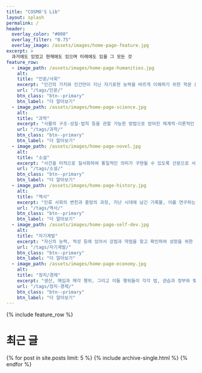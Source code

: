 ```yaml
---
title: "COSMO'S Lib"
layout: splash
permalink: /
header:
  overlay_color: "#000"
  overlay_filter: "0.75"
  overlay_image: /assets/images/home-page-feature.jpg
excerpt: >
  과거에도 있었고 현재에도 있으며 미래에도 있을 그 모든 것
feature_row:
  - image_path: /assets/images/home-page-humanities.jpg
    alt:
    title: "인문/사회"
    excerpt: "인간의 가치와 인간만이 지닌 자기표현 능력을 바르게 이해하기 위한 학문 분야"
    url: "/tags/인문/"
    btn_class: "btn--primary"
    btn_label: "더 알아보기"
  - image_path: /assets/images/home-page-science.jpg
    alt:
    title: "과학"
    excerpt: "사물의 구조·성질·법칙 등을 관찰 가능한 방법으로 얻어진 체계적·이론적인 지식의 체계"
    url: "/tags/과학/"
    btn_class: "btn--primary"
    btn_label: "더 알아보기"
  - image_path: /assets/images/home-page-novel.jpg
    alt:
    title: "소설"
    excerpt: "사건을 미적으로 질서화하여 통일적인 의미가 구현될 수 있도록 산문으로 서술한 서사 문예"
    url: "/tags/소설/"
    btn_class: "btn--primary"
    btn_label: "더 알아보기"
  - image_path: /assets/images/home-page-history.jpg
    alt:
    title: "역사"
    excerpt: "인류 사회의 변천과 흥망의 과정, 지난 시대에 남긴 기록물, 이를 연구하는 학문 분야"
    url: "/tags/역사/"
    btn_class: "btn--primary"
    btn_label: "더 알아보기"
  - image_path: /assets/images/home-page-self-dev.jpg
    alt:
    title: "자기계발"
    excerpt: "자신의 능력, 적성 등에 있어서 강점과 약점을 찾고 확인하여 성장을 위한 기회로 활용하는 모든 활동"
    url: "/tags/자기계발/"
    btn_class: "btn--primary"
    btn_label: "더 알아보기"
  - image_path: /assets/images/home-page-economy.jpg
    alt:
    title: "정치/경제"
    excerpt: "생산, 매입과 매각 행위, 그리고 이들 행위들이 각각 법, 관습과 정부와 맺는 관계를 연구하는 학문"
    url: "/tags/정치-경제/"
    btn_class: "btn--primary"
    btn_label: "더 알아보기"
---
```

{% include feature_row %}
# 최근 글
{% for post in site.posts limit: 5 %}
  {% include archive-single.html %}
{% endfor %}
